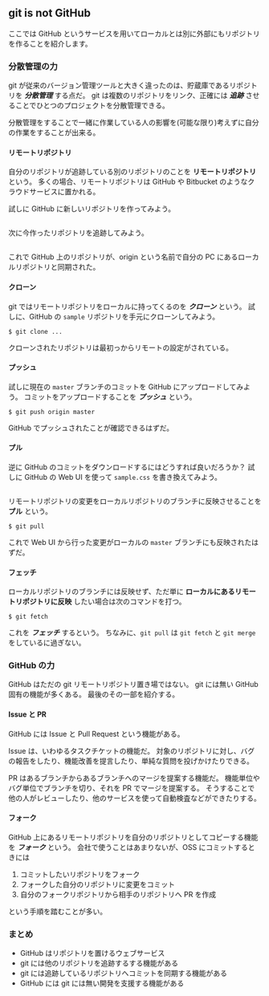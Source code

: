 ## git is not GitHub

ここでは GitHub というサービスを用いてローカルとは別に外部にもリポジトリを作ることを紹介します。

### 分散管理の力

git が従来のバージョン管理ツールと大きく違ったのは、貯蔵庫であるリポジトリを ***分散管理*** する点だ。
git は複数のリポジトリをリンク、正確には ***追跡*** させることでひとつのプロジェクトを分散管理できる。

分散管理をすることで一緒に作業している人の影響を(可能な限り)考えずに自分の作業をすることが出来る。

#### リモートリポジトリ

自分のリポジトリが追跡している別のリポジトリのことを **リモートリポジトリ** という。
多くの場合、リモートリポジトリは GitHub や Bitbucket のようなクラウドサービスに置かれる。

試しに GitHub に新しいリポジトリを作ってみよう。

```
```

次に今作ったリポジトリを追跡してみよう。

```
```

これで GitHub 上のリポジトリが、origin という名前で自分の PC にあるローカルリポジトリと同期された。

#### クローン

git ではリモートリポジトリをローカルに持ってくるのを ***クローン*** という。
試しに、GitHub の `sample` リポジトリを手元にクローンしてみよう。

```
$ git clone ...
```

クローンされたリポジトリは最初っからリモートの設定がされている。

#### プッシュ

試しに現在の `master` ブランチのコミットを GitHub にアップロードしてみよう。
コミットをアップロードすることを ***プッシュ*** という。

```
$ git push origin master
```

GitHub でプッシュされたことが確認できるはずだ。

#### プル

逆に GitHub のコミットをダウンロードするにはどうすれば良いだろうか？
試しに GitHub の Web UI を使って `sample.css` を書き換えてみよう。

```
```

リモートリポジトリの変更をローカルリポジトリのブランチに反映させることを **プル** という。

```
$ git pull
```

これで Web UI から行った変更がローカルの `master` ブランチにも反映されたはずだ。

#### フェッチ

ローカルリポジトリのブランチには反映せず、ただ単に **ローカルにあるリモートリポジトリに反映** したい場合は次のコマンドを打つ。

```
$ git fetch
```

これを ***フェッチ*** するという。
ちなみに、`git pull` は `git fetch` と `git merge` をしているに過ぎない。


### GitHub の力

GitHub はただの git リモートリポジトリ置き場ではない。
git には無い GitHub 固有の機能が多くある。
最後のその一部を紹介する。

#### Issue と PR

GitHub には Issue と Pull Request という機能がある。

Issue は、いわゆるタスクチケットの機能だ。
対象のリポジトリに対し、バグの報告をしたり、機能改善を提言したり、単純な質問を投げかけたりできる。

PR はあるブランチからあるブランチへのマージを提案する機能だ。
機能単位やバグ単位でブランチを切り、それを PR でマージを提案する。
そうすることで他の人がレビューしたり、他のサービスを使って自動検査などができたりする。

#### フォーク

GitHub 上にあるリモートリポジトリを自分のリポジトリとしてコピーする機能を ***フォーク*** という。
会社で使うことはあまりないが、OSS にコミットするときには

1. コミットしたいリポジトリをフォーク
2. フォークした自分のリポジトリに変更をコミット
3. 自分のフォークリポジトリから相手のリポジトリへ PR を作成

という手順を踏むことが多い。

### まとめ

- GitHub はリポジトリを置けるウェブサービス
- git には他のリポジトリを追跡するする機能がある
- git には追跡しているリポジトリへコミットを同期する機能がある
- GitHub には git には無い開発を支援する機能がある
